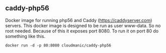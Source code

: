 ## caddy-php56

Docker image for running php56 and Caddy (https://caddyserver.com) servers. This docker image is designed to be run as user www-data. So no root needed. Because of this it exposes port 8080. To run it on port 80 do something like this.

```docker run -d -p 80:8080 cloudmanic/caddy-php56```
